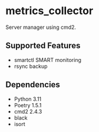 # metrics_collector
Server manager using cmd2. 

## Supported Features
 - smartctl SMART monitoring
 - rsync backup

## Dependencies
 - Python 3.11
 - Poetry 1.5.1
 - cmd2 2.4.3
 - black
 - isort